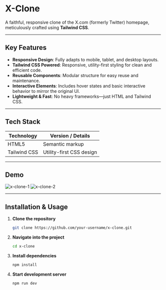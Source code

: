 # X-Clone

A faithful, responsive clone of the X.com (formerly Twitter) homepage, meticulously crafted using **Tailwind CSS**.

---

##  Key Features

- **Responsive Design**: Fully adapts to mobile, tablet, and desktop layouts.
- **Tailwind CSS Powered**: Responsive, utility-first styling for clean and efficient code.
- **Reusable Components**: Modular structure for easy reuse and maintenance.
- **Interactive Elements**: Includes hover states and basic interactive behavior to mirror the original UI.
- **Lightweight & Fast**: No heavy frameworks—just HTML and Tailwind CSS.

---

##  Tech Stack

| Technology    | Version / Details        |
|---------------|--------------------------|
| HTML5         | Semantic markup          |
| Tailwind CSS  | Utility-first CSS design |

---

##  Demo
![x-clone-1](https://github.com/user-attachments/assets/db473f1d-0f26-4421-9d2b-239bc879fa8e)
![x-clone-2](https://github.com/user-attachments/assets/23b21b96-5970-4402-b197-f2a07cee2834)

---

##  Installation & Usage

1. **Clone the repository**
   ```bash
   git clone https://github.com/your-username/x-clone.git
2. **Navigate into the project**
   ```bash
   cd x-clone
3. **Install dependencies**
   ```bash
   npm install
4. **Start development server**
   ```bash
   npm run dev
